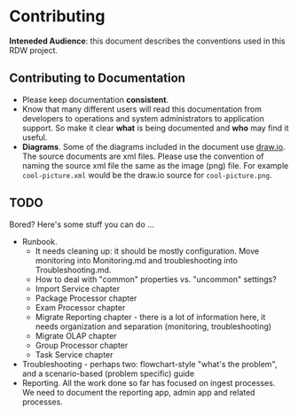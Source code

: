 # Contributing

**Inteneded Audience**: this document describes the conventions used in this RDW project.

## Contributing to Documentation
* Please keep documentation **consistent**.
* Know that many different users will read this documentation from developers to operations and system administrators to application support. So make it clear **what** is being documented and **who** may find it useful.
* **Diagrams**. Some of the diagrams included in the document use [draw.io](www.draw.io). The source documents are xml files. Please use the convention of naming the source xml file the same as the image (png) file. For example `cool-picture.xml` would be the draw.io source for `cool-picture.png`.

## TODO
Bored? Here's some stuff you can do ...

* Runbook. 
    * It needs cleaning up: it should be mostly configuration. Move monitoring into Monitoring.md and troubleshooting into Troubleshooting.md.
    * How to deal with "common" properties vs. "uncommon" settings?
    * Import Service chapter
    * Package Processor chapter
    * Exam Processor chapter
    * Migrate Reporting chapter - there is a lot of information here, it needs organization and separation (monitoring, troubleshooting)
    * Migrate OLAP chapter
    * Group Processor chapter
    * Task Service chapter
* Troubleshooting - perhaps two: flowchart-style "what's the problem", and a scenario-based (problem specific) guide 
* Reporting. All the work done so far has focused on ingest processes. We need to document the reporting app, admin app and related processes.
